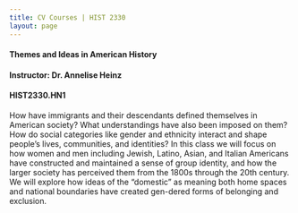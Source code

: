 ```yaml
---
title: CV Courses | HIST 2330
layout: page
---
```


#### Themes and Ideas in American History

#### Instructor: Dr. Annelise Heinz

#### HIST2330.HN1

How have immigrants and their descendants defined themselves in American society? What understandings have also been imposed on them? How do social categories like gender and ethnicity interact and shape people’s lives, communities, and identities? In this class we will focus on how women and men including Jewish, Latino, Asian, and Italian Americans have constructed and maintained a sense of group identity, and how the larger society has perceived them from the 1800s through the 20th century. We will explore how ideas of the “domestic” as meaning both home spaces and national boundaries have created gen-dered forms of belonging and exclusion.
